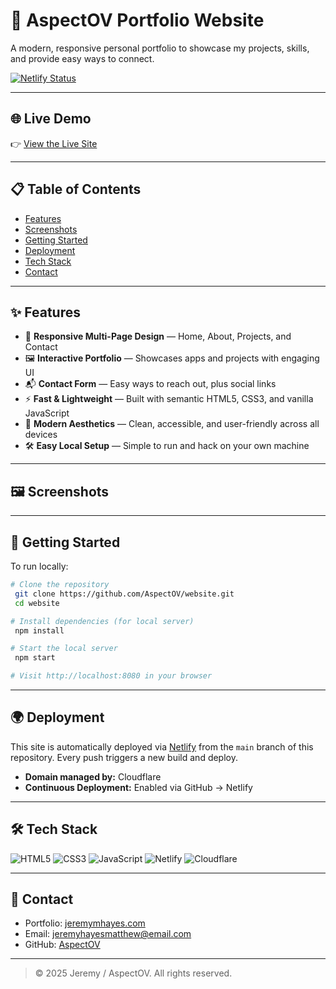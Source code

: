 # 🚀 AspectOV Portfolio Website

A modern, responsive personal portfolio to showcase my projects, skills, and provide easy ways to connect.

[![Netlify Status](https://api.netlify.com/api/v1/badges/2607b326-75cb-4d64-89e8-d1a54507b9f0/deploy-status)](https://app.netlify.com/projects/aspectov/deploys)

---

## 🌐 Live Demo

👉 [View the Live Site](https://www.jeremymhayes.com)

---

## 📋 Table of Contents
- [Features](#features)
- [Screenshots](#screenshots)
- [Getting Started](#getting-started)
- [Deployment](#deployment)
- [Tech Stack](#tech-stack)
- [Contact](#contact)

---

## ✨ Features

- 📱 **Responsive Multi-Page Design** — Home, About, Projects, and Contact
- 🖼️ **Interactive Portfolio** — Showcases apps and projects with engaging UI
- 📬 **Contact Form** — Easy ways to reach out, plus social links
- ⚡ **Fast & Lightweight** — Built with semantic HTML5, CSS3, and vanilla JavaScript
- 🌙 **Modern Aesthetics** — Clean, accessible, and user-friendly across all devices
- 🛠️ **Easy Local Setup** — Simple to run and hack on your own machine

---

## 🖼️ Screenshots
<!-- Add screenshots of your site here -->
<!-- ![Home Page](screenshots/home.png) -->

---

## 🚀 Getting Started

To run locally:

```bash
# Clone the repository
 git clone https://github.com/AspectOV/website.git
 cd website

# Install dependencies (for local server)
 npm install

# Start the local server
 npm start

# Visit http://localhost:8080 in your browser
```

---

## 🌍 Deployment

This site is automatically deployed via [Netlify](https://www.netlify.com/) from the `main` branch of this repository. Every push triggers a new build and deploy.

- **Domain managed by:** Cloudflare
- **Continuous Deployment:** Enabled via GitHub → Netlify

---

## 🛠️ Tech Stack

![HTML5](https://img.shields.io/badge/HTML5-E34F26?logo=html5&logoColor=white)
![CSS3](https://img.shields.io/badge/CSS3-1572B6?logo=css3&logoColor=white)
![JavaScript](https://img.shields.io/badge/JavaScript-F7DF1E?logo=javascript&logoColor=black)
![Netlify](https://img.shields.io/badge/Netlify-00C7B7?logo=netlify&logoColor=white)
![Cloudflare](https://img.shields.io/badge/Cloudflare-F38020?logo=cloudflare&logoColor=white)

---

## 🤝 Contact

- Portfolio: [jeremymhayes.com](https://jeremymhayes.com)
- Email: [jeremyhayesmatthew@email.com](mailto:jeremyhayesmatthew@email.com)
- GitHub: [AspectOV](https://github.com/AspectOV)

---

> © 2025 Jeremy / AspectOV. All rights reserved.

